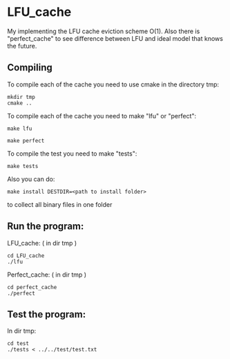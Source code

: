 # LFU_cache
My implementing the LFU cache eviction scheme O(1). Also there is "perfect_cache" to see difference between LFU and ideal model that knows the future.

## Compiling 

To compile each of the cache you need to use сmake in the directory tmp:

``` 
mkdir tmp
сmake ..
```

To compile each of the cache you need to make "lfu" or "perfect":

```
make lfu
```
```
make perfect
```

To compile the test you need to make "tests":

```
make tests
```

Also you can do:

```
make install DESTDIR=<path to install folder>
```
to collect all binary files in one folder


## Run the program:
LFU_cache: ( in dir tmp )
```
cd LFU_cache
./lfu
```
Perfect_cache: ( in dir tmp )

```
cd perfect_cache
./perfect
```

## Test the program: 
In dir tmp:

```
cd test
./tests < ../../test/test.txt
```
